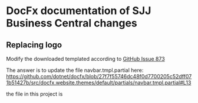 # DocFx documentation of SJJ Business Central changes

## Replacing logo ## 
Modify the downloaded templated according to 
[GitHub Issue 873](https://github.com/dotnet/docfx/issues/873)

The answer is to update the file navbar.tmpl.partial here:
https://github.com/dotnet/docfx/blob/27f7f55746dc48f0d7700205c52dff071b51427b/src/docfx.website.themes/default/partials/navbar.tmpl.partial#L13 

the file in this project is 